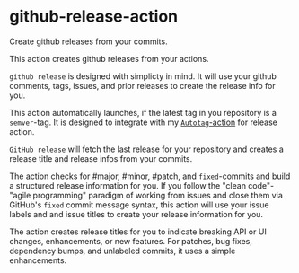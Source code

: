 # github-release-action

Create github releases from your commits.

This action creates github releases from your actions.

`github release` is designed with simplicty in mind. It will use your github comments, tags, issues, and prior releases to create the release info for you. 

This action automatically launches, if the latest tag in you repository is a `semver`-tag. It is designed to integrate with my [`Autotag`-action](/phish108/autotag-action) for release action. 

`GitHub release` will fetch the last release for your repository and creates a release title and release infos from your commits.

The action checks for #major, #minor, #patch, and `fixed`-commits and build a structured release information for you. If you follow the "clean code"-"agile programming" paradigm of working from issues and close them via GitHub's `fixed` commit message syntax, this action will use your issue labels and and issue titles to create your release information for you. 

The action creates release titles for you to indicate breaking API or UI changes, enhancements, or new features. For patches, bug fixes, dependency bumps, and unlabeled commits, it uses a simple enhancements.


